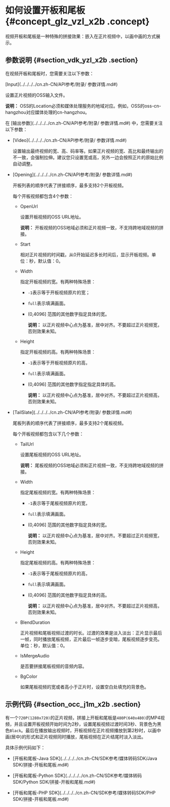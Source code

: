 # 如何设置开板和尾板 {#concept_glz_vzl_x2b .concept}

视频开板和尾板是一种特殊的拼接效果：嵌入在正片视频中，以画中画的方式展示。

## 参数说明 {#section_vdk_yzl_x2b .section}

在视频开板和尾板时，您需要关注以下参数：

[Input](../../../../cn.zh-CN/API参考/附录/ 参数详情.md#)

设置正片视频的OSS输入文件。

**说明：** OSS的Location必须和媒体处理服务的地域对应。例如，OSS的oss-cn-hangzhou对应媒体处理的cn-hangzhou。

在 [输出参数](../../../../cn.zh-CN/API参考/附录/ 参数详情.md#) 中，您需要关注以下参数：

-   [Video](../../../../cn.zh-CN/API参考/附录/ 参数详情.md#)

    设置输出最终视频的宽、高、码率等。如果正片视频的宽、高比和最终输出的不一致，会强制拉伸。建议您只设置宽或高，另外一边会按照正片的原始比例自动调整。

-   [Opening](../../../../cn.zh-CN/API参考/附录/ 参数详情.md#)

    开板列表的顺序代表了拼接顺序，最多支持2个开板视频。

    每个开板视频都包含4个参数：

    -   OpenUrl

        设置开板视频的OSS URL地址。

        **说明：** 开板视频的OSS地域必须和正片视频一致，不支持跨地域视频的拼接。

    -   Start

        相对正片视频的时间戳，从0开始延迟多长时间后，显示开板视频。单位：秒，默认值：0。

    -   Width

        指定开板视频的宽。有两种特殊场景：

        -   `-1`表示等于开板视频原片的宽；

        -   `full`表示填满画面。

        -   \(0,4096\] 范围的其他数字指定具体的宽。

            **说明：** 以正片视频中心点为基准，居中对齐。不要超过正片视频宽，否则效果未知。

    -   Height

        指定开板视频的高。有两种特殊场景：

        -   `-1`表示等于开板视频原片的高，

        -   `full`表示填满画面。

        -   \(0,4096\] 范围的其他数字指定指定具体的高。

            **说明：** 以正片视频中心点为基准，居中对齐。不要超过正片视频高，否则效果未知。

-   [TailSlate](../../../../cn.zh-CN/API参考/附录/ 参数详情.md#)

    尾板列表的顺序代表了拼接顺序，最多支持2个尾板视频。

    每个开板视频都包含以下几个参数：

    -   TailUrl

        设置尾板视频的OSS URL地址。

        **说明：** 尾板视频的OSS地域必须和正片视频一致，不支持跨地域视频的拼接。

    -   Width

        指定尾板视频的宽。有两种特殊场景：

        -   `-1`表示等于尾板视频原片的宽，

        -   `full`表示填满画面。

        -   \(0,4096\] 范围的其他数字指定具体的宽。

            **说明：** 以正片视频中心点为基准，居中对齐。不要超过正片视频宽，否则效果未知。

    -   Height

        指定尾板视频的高。有两种特殊场景：

        -   `-1`表示等于尾板视频原片的高，

        -   `full`表示填满画面。

        -   \(0,4096\] 范围的其他数字指定具体的高。

            **说明：** 以正片视频中心点为基准，居中对齐。不要超过正片视频高，否则效果未知。

    -   BlendDuration

        正片视频和尾板视频过渡的时长。过渡的效果是淡入淡出：正片显示最后一帧，同时播放尾板视频，正片最后一帧逐步变暗，尾板视频逐步变亮。单位：秒，默认值：0。

    -   IsMergeAudio

        是否要拼接尾板视频的音频内容。

    -   BgColor

        如果尾板视频的宽或者高小于正片时，设置空白处填充的背景色。


## 示例代码 {#section_occ_j1m_x2b .section}

有一个`720P(1280x720)`的正片视频，拼接上开板和尾板是`480P(640x480)`的MP4视频，并且设置开板视频开始时间为2秒，设置尾板视频过渡时间3秒、背景色为黑色`Black`。最后在播放输出视频时，开板视频在正片视频播放到第2秒时，以画中画\(居中\)的形式和正片视频同时播放，尾板视频在正片结尾时淡入淡出。

具体示例代码如下：

-   [开板和尾板-Java SDK](../../../../cn.zh-CN/SDK参考/媒体转码SDK/Java SDK/拼接-开板和尾板.md#)

-   [开板和尾板-Python SDK](../../../../cn.zh-CN/SDK参考/媒体转码SDK/Python SDK/拼接-开板和尾板.md#)

-   [开板和尾板-PHP SDK](../../../../cn.zh-CN/SDK参考/媒体转码SDK/PHP SDK/拼接-开板和尾板.md#)


